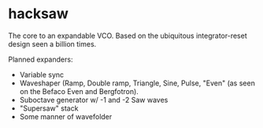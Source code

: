 # hacksaw

The core to an expandable VCO. Based on the ubiquitous integrator-reset design seen a billion times.

Planned expanders:

* Variable sync
* Waveshaper (Ramp, Double ramp, Triangle, Sine, Pulse, "Even" (as seen on the Befaco Even and Bergfotron).
* Suboctave generator w/ -1 and -2 Saw waves
* "Supersaw" stack
* Some manner of wavefolder

